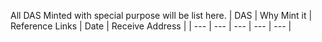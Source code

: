 All DAS Minted with special purpose will be list here.
| DAS | Why Mint it | Reference Links | Date | Receive Address |
| --- | --- | --- | --- | --- |
